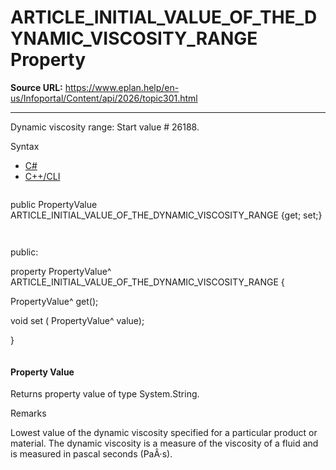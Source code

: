 # ARTICLE_INITIAL_VALUE_OF_THE_DYNAMIC_VISCOSITY_RANGE Property

**Source URL:** https://www.eplan.help/en-us/Infoportal/Content/api/2026/topic301.html

---

Dynamic viscosity range: Start value # 26188.

Syntax

- [C#](#i-syntax-CS)
- [C++/CLI](#i-syntax-CPP2005)

```
```
public PropertyValue ARTICLE_INITIAL_VALUE_OF_THE_DYNAMIC_VISCOSITY_RANGE {get; set;}
```
```

```
```
public:

property PropertyValue^ ARTICLE_INITIAL_VALUE_OF_THE_DYNAMIC_VISCOSITY_RANGE {

   PropertyValue^ get();

   void set (    PropertyValue^ value);

}
```
```

#### Property Value

Returns property value of type System.String.

Remarks

Lowest value of the dynamic viscosity specified for a particular product or material. The dynamic viscosity is a measure of the viscosity of a fluid and is measured in pascal seconds (PaÂ·s).
